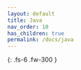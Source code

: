 ```yaml
---
layout: default
title: Java
nav_order: 10
has_children: true
permalink: /docs/java
---
```


{: .fs-6 .fw-300 }
